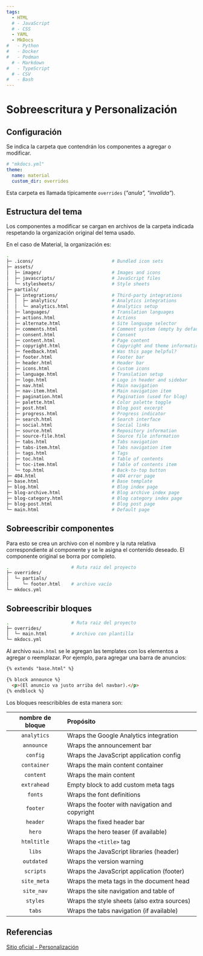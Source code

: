 ```yaml
---
tags:
  - HTML
  # - JavaScript
  # - CSS
  - YAML
  - MkDocs
#   - Python
#   - Docker
#   - Podman
  # - Markdown
#   - TypeScript
  # - CSV
#   - Bash
---
```



# Sobreescritura y Personalización

## Configuración

Se indica la carpeta que contendrán los componentes a agregar o modificar. 


``` yaml title="Directorio de sobreescritura"        hl_lines="4"
# "mkdocs.yml"
theme:
  name: material
  custom_dir: overrides
```

Esta carpeta es llamada típicamente `overrides` (*"anula", "invalida"*).



## Estructura del tema

Los componentes a modificar se cargan en archivos de la carpeta indicada respetando la organización original del tema usado.

En el caso de Material, la organización es:

```bash title="Estructura del tema Material"
.
├─ .icons/                             # Bundled icon sets
├─ assets/
│  ├─ images/                          # Images and icons
│  ├─ javascripts/                     # JavaScript files
│  └─ stylesheets/                     # Style sheets
├─ partials/
│  ├─ integrations/                    # Third-party integrations
│  │  ├─ analytics/                    # Analytics integrations
│  │  └─ analytics.html                # Analytics setup
│  ├─ languages/                       # Translation languages
│  ├─ actions.html                     # Actions
│  ├─ alternate.html                   # Site language selector
│  ├─ comments.html                    # Comment system (empty by default)
│  ├─ consent.html                     # Consent
│  ├─ content.html                     # Page content
│  ├─ copyright.html                   # Copyright and theme information
│  ├─ feedback.html                    # Was this page helpful?
│  ├─ footer.html                      # Footer bar
│  ├─ header.html                      # Header bar
│  ├─ icons.html                       # Custom icons
│  ├─ language.html                    # Translation setup
│  ├─ logo.html                        # Logo in header and sidebar
│  ├─ nav.html                         # Main navigation
│  ├─ nav-item.html                    # Main navigation item
│  ├─ pagination.html                  # Pagination (used for blog)
│  ├─ palette.html                     # Color palette toggle
│  ├─ post.html                        # Blog post excerpt
│  ├─ progress.html                    # Progress indicator
│  ├─ search.html                      # Search interface
│  ├─ social.html                      # Social links
│  ├─ source.html                      # Repository information
│  ├─ source-file.html                 # Source file information
│  ├─ tabs.html                        # Tabs navigation
│  ├─ tabs-item.html                   # Tabs navigation item
│  ├─ tags.html                        # Tags
│  ├─ toc.html                         # Table of contents
│  ├─ toc-item.html                    # Table of contents item
│  └─ top.html                         # Back-to-top button
├─ 404.html                            # 404 error page
├─ base.html                           # Base template
├─ blog.html                           # Blog index page
├─ blog-archive.html                   # Blog archive index page
├─ blog-category.html                  # Blog category index page
├─ blog-post.html                      # Blog post page
└─ main.html                           # Default page
```

## Sobreescribir componentes


Para esto se crea un archivo con el nombre y la ruta relativa correspondiente al componente y se le asigna el contenido deseado. El componente original se borra por completo.

```bash title="Ejemplo - Borrar footer" hl_lines="4"
.                       # Ruta raiz del proyecto
├─ overrides/           
│  └─ partials/
│     └─ footer.html    # archivo vacío
└─ mkdocs.yml 
```

## Sobreescribir bloques


```bash title="Agregar renderizado de bloques" hl_lines="3"
.                       # Ruta raiz del proyecto
├─ overrides/
│  └─ main.html         # Archivo con plantilla
└─ mkdocs.yml
```

Al archivo `main.html` se le agregan las templates con los elementos a agregar o reemplazar. Por ejemplo, para agregar una barra de anuncios:


``` html title="Renderizado - Agregando anuncio" hl_lines="1 3 5"
{% extends "base.html" %}

{% block announce %}
  <p>(El anuncio va justo arriba del navbar).</p>
{% endblock %}
```


Los bloques reescribibles de esta manera son:



| nombre de bloque	| Propósito|
|:---:|:---|
| `analytics`	| Wraps the Google Analytics integration|
| `announce`	| Wraps the announcement bar|
| `config`	| Wraps the JavaScript application config|
| `container`	| Wraps the main content container|
| `content`	| Wraps the main content|
| `extrahead`	| Empty block to add custom meta tags|
| `fonts`	| Wraps the font definitions|
| `footer`	| Wraps the footer with navigation and copyright|
| `header`	| Wraps the fixed header bar|
| `hero`	| Wraps the hero teaser (if available)|
| `htmltitle`	| Wraps the `<title>` tag|
| `libs`	| Wraps the JavaScript libraries (header)|
| `outdated`	| Wraps the version warning|
| `scripts`	| Wraps the JavaScript application (footer)|
| `site_meta`	| Wraps the meta tags in the document head|
| `site_nav`	| Wraps the site navigation and table of | contents|
| `styles`	| Wraps the style sheets (also extra sources)|
| `tabs`| Wraps the tabs navigation (if available)|






## Referencias


[Sitio oficial - Personalización](https://squidfunk.github.io/mkdocs-material/customization/)